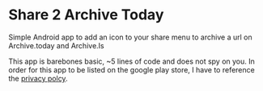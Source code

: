# Share 2 Archive Today
 Simple Android app to add an icon to your share menu to archive a url on Archive.today and Archive.Is

This app is barebones basic, ~5 lines of code and does not spy on you. In order for this app to be listed on the google play store, I have to reference the [privacy polcy]([url](https://github.com/gabefair/Share-2-Archive-Today/blob/main/privacy.policy)).
